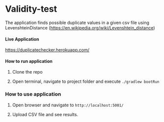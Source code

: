 # Validity-test

The application finds possible duplicate values in a given csv file using LevenshteinDistance (https://en.wikipedia.org/wiki/Levenshtein_distance)

#### Live Application
https://duplicatechecker.herokuapp.com/

#### How to run application
1. Clone the repo

3. Open terminal, navigate to project folder and execute `./gradlew bootRun`

### How to use application
1. Open browser and navigate to `http://localhost:5001/`

2. Upload CSV file and see results.
